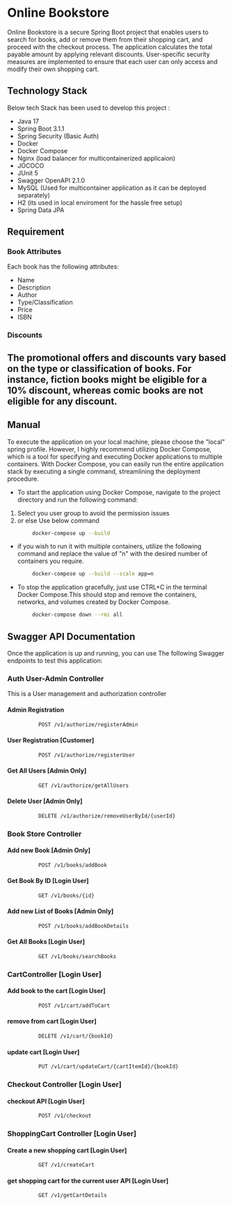 # Online Bookstore
Online Bookstore is a secure Spring Boot project that enables users to search for books, add or remove them from their shopping cart, and proceed with the checkout process. The application calculates the total payable amount by applying relevant discounts. User-specific security measures are implemented to ensure that each user can only access and modify their own shopping cart.

## Technology Stack
Below tech Stack has been used to develop this project :
- Java 17
- Spring Boot 3.1.1
- Spring Security (Basic Auth)
- Docker
- Docker Compose
- Nginx (load balancer for multicontainerized applicaion)
- JOCOCO
- JUnit 5
- Swagger OpenAPI 2.1.0
- MySQL (Used for multicontainer application as it can be deployed separately)
- H2 (its used in local enviroment for the hassle free setup)
- Spring Data JPA

## Requirement
### Book Attributes
Each book has the following attributes:
- Name
- Description
- Author 
- Type/Classification 
- Price 
- ISBN

### Discounts
The promotional offers and discounts vary based on the type or classification of books. For instance, fiction books might be eligible for a 10% discount, whereas comic books are not eligible for any discount.
-------------------------------------------------------------------------------------------

## Manual
To execute the application on your local machine, please choose the "local" spring profile. However, I highly recommend utilizing Docker Compose, which is a tool for specifying and executing Docker applications to multiple containers. With Docker Compose, you can easily run the entire application stack by executing a single command, streamlining the deployment procedure.
- To start the application using Docker Compose, navigate to the project directory and run the following command: 
1. Select you user group to avoid the permission issues
2. or else Use below command
```bash
        docker-compose up --build 
```
- if you wish to run it with multiple containers, utilize the following command and replace the value of "n" with the desired number of containers you require.
```bash
        docker-compose up --build --scale app=n
```
- To stop the application gracefully, just use CTRL+C in the terminal Docker Compose.This should stop and remove the containers, networks, and volumes created by Docker Compose.
```bash
        docker-compose down --rmi all
```

## Swagger API Documentation
Once the application is up and running, you can use The following Swagger endpoints to test this application:

### Auth User-Admin Controller
This is a User management and authorization controller

#### Admin Registration

```bash
          POST /v1/authorize/registerAdmin
```
#### User Registration [Customer]
```bash
          POST /v1/authorize/registerUser
```

#### Get All Users [Admin Only]
```bash
          GET /v1/authorize/getAllUsers
```

#### Delete User [Admin Only]
```bash
          DELETE /v1/authorize/removeUserById/{userId}
```

### Book Store Controller

#### Add new Book [Admin Only]
```bash
          POST /v1/books/addBook
```

#### Get Book By ID [Login User]
```bash
          GET /v1/books/{id}
```
#### Add new List of Books [Admin Only]
```bash
          POST /v1/books/addBookDetails
```

#### Get All Books [Login User]
```bash
          GET /v1/books/searchBooks
```

### CartController [Login User]

#### Add book to the cart [Login User]
```bash
          POST /v1/cart/addToCart
```

#### remove from cart [Login User]
```bash
          DELETE /v1/cart/{bookId}
```

#### update cart [Login User]
```bash
          PUT /v1/cart/updateCart/{cartItemId}/{bookId}
```

### Checkout Controller [Login User]

#### checkout API [Login User]
```bash
          POST /v1/checkout
```

### ShoppingCart Controller [Login User]

#### Create a new shopping cart [Login User]
```bash
          GET /v1/createCart
```

#### get shopping cart for the current user API [Login User]
```bash
          GET /v1/getCartDetails
```

